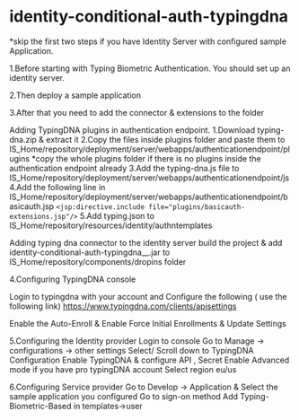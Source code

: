 # identity-conditional-auth-typingdna

*skip the first two steps if you have Identity Server with configured sample Application.

1.Before starting with Typing Biometric Authentication. You should set up an identity server. 

2.Then deploy a sample application 
  
3.After that you need to add the connector & extensions to the folder


  Adding TypingDNA plugins in authentication endpoint.
    1.Download typing-dna.zip & extract it 
    2.Copy the files inside plugins folder and paste them to IS_Home/repository/deployment/server/webapps/authenticationendpoint/plugins
    *copy the whole plugins folder if there is no plugins inside the authentication endpoint already 
    3.Add the typing-dna.js file to IS_Home/repository/deployment/server/webapps/authenticationendpoint/js
    4.Add the following line in IS_Home/repository/deployment/server/webapps/authenticationendpoint/basicauth.jsp
      ```<jsp:directive.include file="plugins/basicauth-extensions.jsp"/>```
    5.Add typing.json to IS_Home/repository/resources/identity/authntemplates

  Adding typing dna connector to the identity server
    build the project & add identity-conditional-auth-typingdna__.jar to IS_Home/repository/components/dropins folder


4.Configuring TypingDNA console

   Login to typingdna with your account and Configure the following ( use the following link) 
   https://www.typingdna.com/clients/apisettings

   Enable the Auto-Enroll & Enable Force Initial Enrollments & Update Settings
   

5.Configuring the Identity provider
  Login to console
  Go to Manage -> configurations -> other settings
  Select/ Scroll down to TypingDNA Configuration
  Enable TypingDNA & configure API , Secret
  Enable Advanced mode if you have pro typingDNA account
  Select region eu/us


6.Configuring Service provider
  Go to Develop -> Application & Select the sample application you configured
  Go to sign-on method
  Add Typing-Biometric-Based in templates->user

